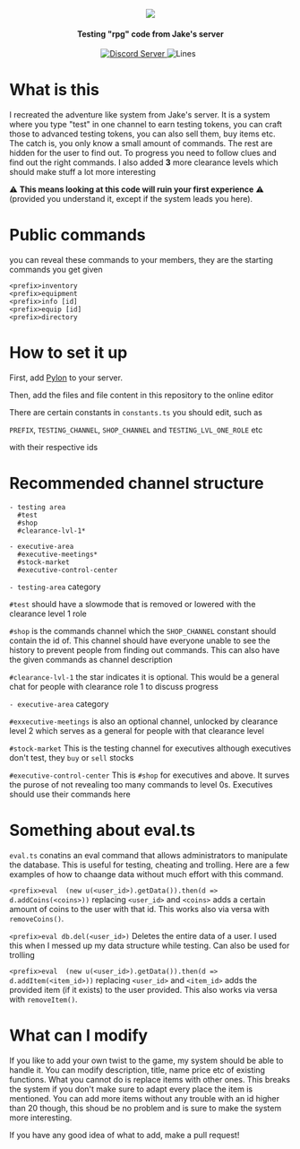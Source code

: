 
<p align="center">
  <a href"https://discord.com/invite/jake">
     <img src="https://cdn.discordapp.com/icons/242101182183505920/4887c1254bf7c5e173e01ebfee84c74d.png?size=256">
  </a>
</p>
<h4 align="center">Testing "rpg" code from Jake's server</h4>
<p align="center">
  <a href="https://discord.gg/zXqDHkm/">
    <img alt="Discord Server" src="https://img.shields.io/discord/691713541262147687.svg?label=Discord&logo=discord&logoColor=ffffff&color=7389D8&labelColor=6A7EC2&style=flat">
  </a>
  <a>
    <img alt="Lines" src="https://img.shields.io/tokei/lines/github/Kile/testing">
  </a>
  <a>
    <img scr="https://img.shields.io/github/commit-activity/Kile/testing">
  </a>
    <a>
    <img scr="https://img.shields.io/github/license/Kile/testing">
  </a>
</p>

# What is this
I recreated the adventure like system from Jake's server. It is a system where you type "test" in one channel to earn testing tokens, you can craft those to advanced testing tokens, you can also sell them, buy items etc. 
The catch is, you only know a small amount of commands. The rest are hidden for the user to find out. To progress you need to follow clues and find out the right commands. 
I also added **3** more clearance levels which should make stuff a lot more interesting

⚠️ **This means looking at this code will ruin your first experience** ⚠️ (provided you understand it, except if the system leads you here).

# Public commands
you can reveal these commands to your members, they are the starting commands you get given 
```
<prefix>inventory
<prefix>equipment
<prefix>info [id]
<prefix>equip [id]
<prefix>directory
```

# How to set it up
First, add [Pylon](https://pylon.bot) to your server. 

Then, add the files and file content in this repository to the online editor

There are certain constants in `constants.ts` you should edit, such as

`PREFIX`, `TESTING_CHANNEL`, `SHOP_CHANNEL` and `TESTING_LVL_ONE_ROLE` etc

with their respective ids

# Recommended channel structure
```
- testing area
  #test
  #shop
  #clearance-lvl-1*

- executive-area
  #executive-meetings*
  #stock-market
  #executive-control-center
```
`- testing-area` category 

`#test` should have a slowmode that is removed or lowered with the clearance level 1 role

`#shop` is the commands channel which the `SHOP_CHANNEL` constant should contain the id of. This channel should have everyone unable to see the history to prevent people from finding out commands. This can also have the given commands as channel description

`#clearance-lvl-1` the star indicates it is optional. This would be a general chat for people with clearance role 1 to discuss progress

`- executive-area` category

`#exxecutive-meetings` is also an optional channel, unlocked by clearance level 2 which serves as a general for people with that clearance level

`#stock-market` This is the testing channel for executives although executives don't test, they `buy` or `sell` stocks

`#executive-control-center` This is `#shop` for executives and above. It surves the purose of not revealing too many commands to level 0s. Executives should use their commands here


# Something about eval.ts
`eval.ts` conatins an eval command that allows administrators to manipulate the database. This is useful for testing, cheating and trolling. Here are a few examples of how to chaange data without much effort with this command.

`<prefix>eval  (new u(<user_id>).getData()).then(d => d.addCoins(<coins>))` replacing `<user_id>` and `<coins>` adds a certain amount of coins to the user with that id. This works also via versa with `removeCoins()`.
 
`<prefix>eval db.del(<user_id>)` Deletes the entire data of a user. I used this when I messed up my data structure while testing. Can also be used for trolling

`<prefix>eval  (new u(<user_id>).getData()).then(d => d.addItem(<item_id>))` replacing `<user_id>` and `<item_id>` adds the provided item (if it exists) to the user provided. This also works via versa with `removeItem()`.

# What can I modify
If you like to add your own twist to the game, my system should be able to handle it. You can modify description, title, name price etc of existing functions. What you cannot do is replace items with other ones. This breaks the system if you don't make sure to adapt every place the item is mentioned. You can add more items without any trouble with an id higher than 20 though, this shoud be no problem and is sure to make the system more interesting. 

If you have any good idea of what to add, make a pull request!